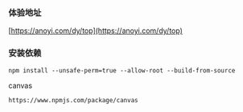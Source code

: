### 体验地址

[https://anoyi.com/dy/top](https://anoyi.com/dy/top)

### 安装依赖

```
npm install --unsafe-perm=true --allow-root --build-from-source
```

canvas
```
https://www.npmjs.com/package/canvas
```
